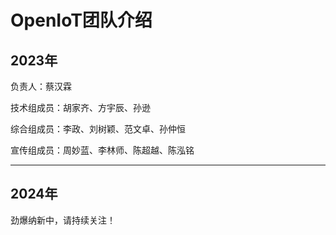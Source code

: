# OpenIoT团队介绍

## 2023年

负责人：蔡汉霖

技术组成员：胡家齐、方宇辰、孙逊

综合组成员：李政、刘树颖、范文卓、孙仲恒

宣传组成员：周妙蓝、李林师、陈超越、陈泓铭

---

## 2024年

劲爆纳新中，请持续关注！
